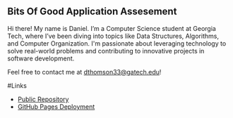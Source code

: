 ## Bits Of Good Application Assesement

Hi there! My name is Daniel. I’m a Computer Science student at Georgia Tech, where I’ve been diving into topics like Data Structures, Algorithms, and Computer Organization. I'm passionate about leveraging technology to solve real-world problems and contributing to innovative projects in software development. 

Feel free to contact me at dthomson33@gatech.edu!

#Links
- [Public Repository](https://github.com/DanielThomsonSWE/BitsOfGood.git)
- [GitHub Pages Deployment](http://danielthomsonswe.github.io/BitsOfGood/)

